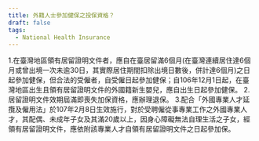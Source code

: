 ```yaml
---
title: 外籍人士參加健保之投保資格？
draft: false
tags:
  - National Health Insurance
---
```

1.在臺灣地區領有居留證明文件者，應自在臺居留滿6個月(在臺灣連續居住達6個月或曾出境一次未逾30日，其實際居住期間扣除出境日數後，併計達6個月)之日起參加健保，但合法的受僱者，自受僱日起參加健保；自106年12月1日起，在臺灣地區出生且領有居留證明文件的外國籍新生嬰兒，應自出生日起參加健保。
2.居留證明文件效期屆滿即喪失加保資格，應辦理退保。
3.配合「外國專業人才延攬及僱用法」於107年2月8日生效施行，對於受聘僱從事專業工作之外國專業人才，其配偶、未成年子女及其滿20歲以上，因身心障礙無法自理生活之子女，經領有居留證明文件，應依附該專業人才自領有居留證明文件之日起參加保。